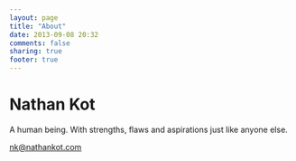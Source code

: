 ```yaml
---
layout: page
title: "About"
date: 2013-09-08 20:32
comments: false
sharing: true
footer: true
---
```


# Nathan Kot

A human being. With strengths, flaws and aspirations just like anyone
else.

[nk@nathankot.com](mailto:nk@nathankot.com)

